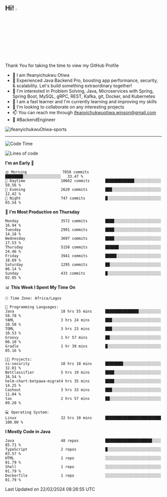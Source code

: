 <!-- BLOG-POST-LIST:START --><!-- BLOG-POST-LIST:END -->

## Hi! <img src="https://media.giphy.com/media/hvRJCLFzcasrR4ia7z/giphy.gif" width="4%"> 

Thank You for taking the time to view my GitHub Profile

- 👋 I am Ifeanyichukwu Otiwa
- 🚀 Experienced Java Backend Pro, boosting app performance, security, & scalability. Let's build something extraordinary together!
- 👀 I'm interested in Problem Solving, Java, Microservices with Spring, Spring Boot, MySQL, gRPC, REST, Kafka, git, Docker, and Kubernetes
- 🌱 I am a fast learner and I'm currently learning and improving my skills
- 💞️ I'm looking to collaborate on any interesting projects
- 📫 You can reach me through ifeanyichukwuotiwa.winson@gmail.com
- 🚀 #BackendEngineer

<p align="left" marginTop="10px"> <img src="https://komarev.com/ghpvc/?username=ifeanyichukwuOtiwa-sports&label=Profile%20views&color=0e75b6&style=for-the-badge" alt="ifeanyichukwuOtiwa-sports" /> </p>

***

<!--START_SECTION:waka-->
![Code Time](http://img.shields.io/badge/Code%20Time-2%2C276%20hrs%203%20mins-blue)

![Lines of code](https://img.shields.io/badge/From%20Hello%20World%20I%27ve%20Written-5.8%20million%20lines%20of%20code-blue)

**I'm an Early 🐤** 

```text
🌞 Morning                7058 commits        ████████░░░░░░░░░░░░░░░░░   33.47 % 
🌆 Daytime                10662 commits       █████████████░░░░░░░░░░░░   50.56 % 
🌃 Evening                2620 commits        ███░░░░░░░░░░░░░░░░░░░░░░   12.42 % 
🌙 Night                  747 commits         █░░░░░░░░░░░░░░░░░░░░░░░░   03.54 % 
```
📅 **I'm Most Productive on Thursday** 

```text
Monday                   3572 commits        ████░░░░░░░░░░░░░░░░░░░░░   16.94 % 
Tuesday                  2991 commits        ████░░░░░░░░░░░░░░░░░░░░░   14.18 % 
Wednesday                3697 commits        ████░░░░░░░░░░░░░░░░░░░░░   17.53 % 
Thursday                 5158 commits        ██████░░░░░░░░░░░░░░░░░░░   24.46 % 
Friday                   3941 commits        █████░░░░░░░░░░░░░░░░░░░░   18.69 % 
Saturday                 1295 commits        ██░░░░░░░░░░░░░░░░░░░░░░░   06.14 % 
Sunday                   433 commits         █░░░░░░░░░░░░░░░░░░░░░░░░   02.05 % 
```


📊 **This Week I Spent My Time On** 

```text
🕑︎ Time Zone: Africa/Lagos

💬 Programming Languages: 
Java                     18 hrs 55 mins      ███████████████░░░░░░░░░░   58.78 % 
YAML                     3 hrs 24 mins       ███░░░░░░░░░░░░░░░░░░░░░░   10.58 % 
TOML                     3 hrs 23 mins       ███░░░░░░░░░░░░░░░░░░░░░░   10.53 % 
Groovy                   1 hr 57 mins        ██░░░░░░░░░░░░░░░░░░░░░░░   06.10 % 
Gradle                   1 hr 39 mins        █░░░░░░░░░░░░░░░░░░░░░░░░   05.16 % 

🐱‍💻 Projects: 
ss-security              10 hrs 18 mins      ████████░░░░░░░░░░░░░░░░░   32.01 % 
BetClassifier            5 hrs 19 mins       ████░░░░░░░░░░░░░░░░░░░░░   16.54 % 
helm-chart-betpawa-migrat4 hrs 35 mins       ████░░░░░░░░░░░░░░░░░░░░░   14.25 % 
Cashout                  3 hrs 33 mins       ███░░░░░░░░░░░░░░░░░░░░░░   11.04 % 
tax                      2 hrs 57 mins       ██░░░░░░░░░░░░░░░░░░░░░░░   09.20 % 

💻 Operating System: 
Linux                    32 hrs 10 mins      █████████████████████████   100.00 % 
```

**I Mostly Code in Java** 

```text
Java                     48 repos            █████████████████████░░░░   85.71 % 
TypeScript               2 repos             █░░░░░░░░░░░░░░░░░░░░░░░░   03.57 % 
HTML                     1 repo              ░░░░░░░░░░░░░░░░░░░░░░░░░   01.79 % 
Shell                    1 repo              ░░░░░░░░░░░░░░░░░░░░░░░░░   01.79 % 
Dockerfile               1 repo              ░░░░░░░░░░░░░░░░░░░░░░░░░   01.79 % 
```




 Last Updated on 22/02/2024 08:26:55 UTC
<!--END_SECTION:waka-->

<!--
<p align="center">
![trophy](https://github-profile-trophy.vercel.app/?username=ifeanyichukwuOtiwa-sports&theme=onedark) (https://github.com/ryo-ma/github-profile-trophy)
</p>
-->

<!---
ifeanyi-otiwa/ifeanyi-otiwa is a ✨ special ✨ repository because its `README.md` (this file) appears on your GitHub profile.
You can click the Preview link to take a look at your changes.
--->
